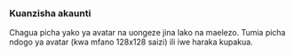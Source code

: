 ### Kuanzisha akaunti
Chagua picha yako ya avatar na uongeze jina lako na maelezo. Tumia picha ndogo ya avatar (kwa mfano 128x128 saizi) ili iwe haraka kupakua.
